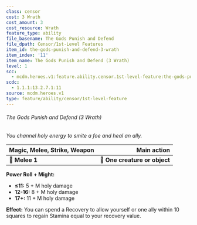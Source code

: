 ```yaml
---
class: censor
cost: 3 Wrath
cost_amount: 3
cost_resource: Wrath
feature_type: ability
file_basename: The Gods Punish and Defend
file_dpath: Censor/1st-Level Features
item_id: the-gods-punish-and-defend-3-wrath
item_index: '11'
item_name: The Gods Punish and Defend (3 Wrath)
level: 1
scc:
  - mcdm.heroes.v1:feature.ability.censor.1st-level-feature:the-gods-punish-and-defend-3-wrath
scdc:
  - 1.1.1:13.2.7.1:11
source: mcdm.heroes.v1
type: feature/ability/censor/1st-level-feature
---
```


###### The Gods Punish and Defend (3 Wrath)

*You channel holy energy to smite a foe and heal an ally.*

| **Magic, Melee, Strike, Weapon** |               **Main action** |
| -------------------------------- | ----------------------------: |
| **📏 Melee 1**                   | **🎯 One creature or object** |

**Power Roll + Might:**

- **≤11:** 5 + M holy damage
- **12-16:** 8 + M holy damage
- **17+:** 11 + M holy damage

**Effect:** You can spend a Recovery to allow yourself or one ally within 10 squares to regain Stamina equal to your recovery value.
